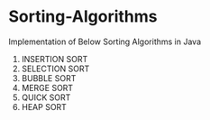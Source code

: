 # Sorting-Algorithms
Implementation of Below Sorting Algorithms in Java
1) INSERTION SORT
2) SELECTION SORT
3) BUBBLE SORT
4) MERGE SORT
5) QUICK SORT
6) HEAP SORT

